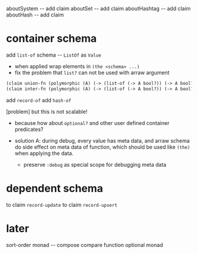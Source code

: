 aboutSystem -- add claim
aboutSet -- add claim
aboutHashtag -- add claim
aboutHash -- add claim

# container schema

add `list-of` schema -- `ListOf` as `Value`

- when applied wrap elements in `(the <schema> ...)`
- fix the problem that `list?` can not be used with arraw argument

```scheme
(claim union-fn (polymorphic (A) (-> (list-of (-> A bool?)) (-> A bool?))))
(claim inter-fn (polymorphic (A) (-> (list-of (-> A bool?)) (-> A bool?))))
```

add `record-of`
add `hash-of`

[problem] but this is not scalable!

- because how about `optional?` and other user defined container predicates?

- solution A: during debug, every value has meta data,
  and arraw schema do side effect on meta data of function,
  which should be used like `(the)` when applying the data.

  - preserve `:debug` as special scope for debugging meta data

# dependent schema

to claim `record-update`
to claim `record-upsert`

# later

sort-order monad -- compose compare function
optional monad
